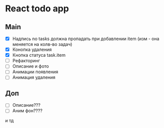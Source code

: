 <h1>React todo app</h1>



<h2>Main</h2>

- [x] Надпись no tasks должна пропадать при добавлении item (изм - она меняется на колв-во задач)
- [x] Конопка удаления
- [x] Кнопка статуса task.item
- [ ] Рефакторинг
- [ ] Описание и фото
- [ ] Анимации появления
- [ ] Анимация удаления

<h2>Доп</h2>

- [ ] Описание???
- [ ] Аним фон????

и тд

